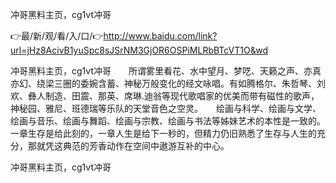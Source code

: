 冲哥黑料主页，cg1vt冲哥

👉最/新/观/看/入/口/👉http://www.baidu.com/link?url=jHz8AcivB1yuSpc8sJSrNM3GjOR6OSPiMLRbBTcVT1O&wd

冲哥黑料主页，cg1vt冲哥　　所谓雾里看花、水中望月、梦呓、天籁之声、亦真亦幻、绕梁三圈的委婉含蓄、神秘万般变化的经文咏唱。有如腾格尔、朱哲琴、刘欢、彝人制造、田震、那英、席琳.迪翁等现代歌唱家的优美而带有磁性的歌声，神秘园、雅尼、班德瑞等乐队的天堂音色之空灵。　　绘画与科学、绘画与文学、绘画与音乐、绘画与舞蹈、绘画与宗教、绘画与书法等姊妹艺术的本性是一致的。
一章生存是给此刻的，一章人生是给下一秒的，但精力仍旧熟悉了生存与人生的充分，那就凭这典范的芳香动作在空间中遨游互补的中心。


冲哥黑料主页，cg1vt冲哥
